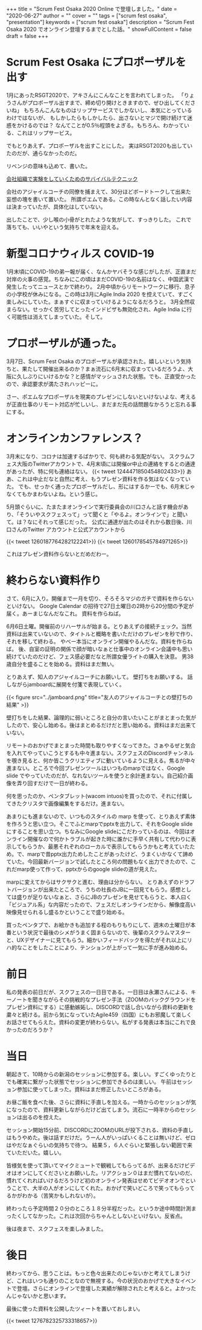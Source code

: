 +++
title = "Scrum Fest Osaka 2020 Online で登壇しました。"
date = "2020-06-27"
author = ""
cover = ""
tags = ["scrum fest osaka", "presentation"]
keywords = ["scrum fest osaka"]
description = "Scrum Fest Osaka 2020 でオンライン登壇するまでとした話。"
showFullContent = false
draft = false
+++

# Scrum Fest Osaka にプロポーザルを出す

1月にあったRSGT2020で、アキさんにこんなことを言われてしまった。
「りょうさんがプロポーザル出すまで、締め切り開けときますので、ぜひ出してくださいね」
もちろんこんなものはリップサービスでしかないし、本気にとっているわけではないが、
もしかしたらもしかしたら、出さないとマジで開け続けて迷惑をかけるのでは？
なんてことが0.5％程頭をよぎる。もちろん、わかっている、これはリップサービス。

でもとりあえず、プロポーザルを出すことにした。
実はRSGT2020も出していたのだが、通らなかったのだ。

リベンジの意味も込めて、書いた。

[会社組織で実験をしていくためのサバイバルテクニック](https://confengine.com/scrum-fest-osaka-2020/proposal/14027)

会社のアジャイルコーチの同僚を捕まえて、30分ほどボードトークして出来た妄想の塊を書いて置いた。
所謂ポエムである。この時なんとなく話したい内容は決まっていたが、具体化はしていない。

出したことで、少し喉の小骨がとれたような気がして、すっきりした。
これで落ちても、いいやという気持ちで年末を迎える。

# 新型コロナウィルス COVID-19

1月末頃にCOVID-19の弟一報が届く、なんかヤバそうな感じがしたが、正直まだ対岸の火事の感覚。ちなみにこの頃はまだCOVID-19の名前はなく、中国武漢で発生したってニュースとかで終わり。
2月中頃からリモートワークに移行、息子の小学校が休みになる。この時は3月にAgile India 2020 を控えていて、すごく楽しみにしていた。まぁすぐに収まっていけるようになるだろうと。
3月全然収まらない。せっかく苦労してとったインドビザも無効化され、Agile India に行く可能性は消えてしまっていた。そして。

# プロポーザルが通った。

3月7日、Scrum Fest Osaka のプロポーザルが承認された。嬉しいという気持ちと、果たして開催出来るのか？まぁ流石に6月末に収まっているだろうよ、大阪に久しぶりにいけるかな？と感情がマッシュされた状態。でも、正直受かったので、承認要求が満たされハッピーに。

さー、ポエムなプロポーザルを現実のプレゼンにしないといけないよな、考えるが正直仕事のリモート対応が忙しいし、まだまだ先の話問題なかろうと忘れる事にする。


# オンラインカンファレンス？

3月末になり、コロナは加速するばかりで、何も終わる気配がない。
スクラムフェス大阪のTwitterアカウントで、4月末頃には開催or中止の連絡をするとの通達があったが、特に何も連絡はない。
{{< tweet 1244471850454802433>}}
ああ、これは中止だなと自然に考え、もうプレゼン資料を作る気はなくなっていた。
でも、せっかく通ったプロポーザルだし、形にはするかーでも、6月末じゃなくてもかまわないよね。という感じ。

5月頭ぐらいに、たまたまオンラインで実行委員会の川口さんと話す機会があり、「そういやスクフェスって」って聞くと「やるよ。オンラインで」と聞いて。は？なにそれって感じだった。
公式に通達が出たのはそれから数日後、川口さんのTwitter アカウントと公式アカウントから

{{< tweet 1260187764282122241>}}
{{< tweet 1260178545784971265>}}

これはプレゼン資料作らないとだめだわー。

# 終わらない資料作り

さて、6月に入り。開催まで一月を切り、そろそろマジのガチで資料を作らないといけない。
Google Calendar の招待で27日土曜日の2時から20分間の予定が届く。あーまじなんだなこれ。
資料を作らねば。

6月6日土曜。開催前のリハーサルが始まる。とりあえずの接続チェック。当然資料は出来ていないので、タイトルと概略を書いただけのプレゼンを秒で作り、それを移して終わる。
やべー本当にオンライン開催やるんだな。資料を作らねば。
後、自室の証明の関係で顔が暗いなぁと仕事中のオンライン会議中も思い続けていたのだけど、フェス感必要だなと所謂女優ライトの購入を決意。
男38歳自分を盛ることを始める。資料はまだ無い。

とりあえず、知人のアジャイルコーチにお願いして。
壁打ちをお願いする。
話しながらjamboardに展開を付箋で表現していく。

{{< figure src="../jamboard.png" title="友人のアジャイルコーチとの壁打ちの結果" >}}

壁打ちをした結果、論理的に弱いところと自分の言いたいことがまとまった気がしたので、安心し始める。後はまとめるだけだと思い始める。資料はまだ出来ていない。

リモートのおかげでまとまった時間も取りやすくなってきた。さぁやるぜと気合を入れてやっていこうとするも中々進まない。スクフェスのDiscordチャンネルを覗き見ると、何か皆こうクリエティブに動いているように見える。焦るが中々進まない。ところで今回プレゼンツールはいつものmarpではなく、Google slide でやっていたのだが、なれないツールを使うと余計進まない。自己紹介画像を弄り回すだけで一日が終わる。

何を思ったのか、ペンタブレット(wacom intuos)を買ったので、それに付属してきたクリスタで画像編集をするだけ。進まない。

あまりにも進まないので、いつものスタイルの marp を使って、とりあえず素体を作ろうと思い立つ。そこでふとmarpでpptxを出力して、それをGoogle slideにすることを思い立つ。ちなみにGoogle slideにこだわっているのは、今回はオンライン開催なので何かトラブルが起きた時に誰かに手早く共有して代わりに表示してもらうか、最悪それぞれのローカルで表示してもらうかもと考えていたため。で、marpで昔pptx出力ためしたことがあったけど、うまくいかなくて諦めていた。今回最新バージョンで試したところ何の問題もなく出力できたので、これだmarp使って作って、pptxからのgoogle slideの道が見えた。

marpに変えてからはサクサクと進む、理由は分からない。
とりあえずのドラフトバージョンが出来たところで、うちの社長のJBに一回見てもらう。感想としては盛りが足りないなぁと、さらにJBのプレゼンを見せてもらうと、本人曰く「ビジュアル系」な内容だったので、フェスだしオンラインだから、解像度高い映像見せられるし盛るかということで盛り始める。

買ったペンタブで、お絵かきも追加する程のもりもりにして、週末の土曜日が本番という状況で最後のシメがうまく固まらないので、後輩のスクラムマスターと、UXデザイナーに見てもらう。細かいフィードバックを得たがそれ以上にリハ的なことをしたことにより、テンションが上がって一気に手が進み始める。

# 前日

私の発表の前日だが、スクフェスの一日目である。一日目は永瀬さんによる、キーノートを聞きながらその挑戦的なプレゼン手法（ZOOMのバックグラウンドをプレゼン資料にする）に感動嫉妬し、DISCORDで話し合いながら資料の更新を粛々と続ける。前から気になっていたAgile459（四国）にもお邪魔して楽しくお話させてもらえた。資料の変更が終わらない。私がする発表は本当にこれで良かったのだろうか？

# 当日

朝起きて、10時からの新潟のセッションに参加する。楽しい。すごくゆったりとでも確実に繋がった状態でセッションに参加できるのは楽しい。
午前はセッション参加に使ってしまった。資料はまだ修正したいところがある。

お昼ご飯を食べた後、さらに資料に手直しを加える。一時からのセッションが気になったので、資料更新しながらだけど出てしまう。流石に一時半からのセッションは出るのを控えた。

セッション開始15分前、DISCORDにZOOMのURLが投下される、資料の手直しはもうやめた。後は話すだけだ。うーん人がいっぱいくることは無いけど、ゼロはやだなぁぐらいの気持ちで待つ。
結果５，６人ぐらいと緊張しない範囲で来ていただいた。嬉しい。

皆様気を使って頂いてマイクミュートで観戦してもらってるが、出来るだけビデオはオンにしてくださいとお願いした。リアクション０はまだ慣れてないのだ、慣れてくれればいけるだろうけど初のオンライン発表はせめてビデオオンでということで、大半の人がオンにしてくれた。おかげで笑いどころで笑ってもらってるかがわかる（苦笑かもしれないが）。

終わったら予定時間２０分のところ１８分半程だった。というか途中時間計測まったくしてなかった。これは次回からちゃんとしないといけない。反省点。

後は夜まで、スクフェスを楽しみました。

# 後日

終わってから、思うことは。もっと色々出来たのじゃないかと考えてしまうけど、これはいつも通りのことなので無視する。今の状況のおかげで大きなイベントで登壇。さらにオンラインで登壇した実績が解除されたと考えると。よかったんじゃないかと思います。


最後に使った資料を公開したツィートを置いておしまい。

{{< tweet 1276782325733318657>}}
